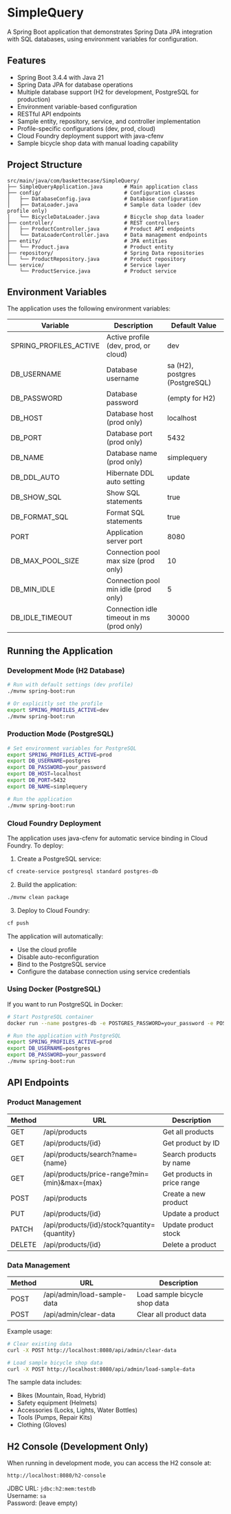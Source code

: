 # SimpleQuery

A Spring Boot application that demonstrates Spring Data JPA integration with SQL databases, using environment variables for configuration.

## Features

- Spring Boot 3.4.4 with Java 21
- Spring Data JPA for database operations
- Multiple database support (H2 for development, PostgreSQL for production)
- Environment variable-based configuration
- RESTful API endpoints
- Sample entity, repository, service, and controller implementation
- Profile-specific configurations (dev, prod, cloud)
- Cloud Foundry deployment support with java-cfenv
- Sample bicycle shop data with manual loading capability

## Project Structure

```
src/main/java/com/baskettecase/SimpleQuery/
├── SimpleQueryApplication.java       # Main application class
├── config/                           # Configuration classes
│   ├── DatabaseConfig.java           # Database configuration
│   ├── DataLoader.java               # Sample data loader (dev profile only)
│   └── BicycleDataLoader.java        # Bicycle shop data loader
├── controller/                       # REST controllers
│   ├── ProductController.java        # Product API endpoints
│   └── DataLoaderController.java     # Data management endpoints
├── entity/                           # JPA entities
│   └── Product.java                  # Product entity
├── repository/                       # Spring Data repositories
│   └── ProductRepository.java        # Product repository
└── service/                          # Service layer
    └── ProductService.java           # Product service
```

## Environment Variables

The application uses the following environment variables:

| Variable | Description | Default Value |
|----------|-------------|---------------|
| SPRING_PROFILES_ACTIVE | Active profile (dev, prod, or cloud) | dev |
| DB_USERNAME | Database username | sa (H2), postgres (PostgreSQL) |
| DB_PASSWORD | Database password | (empty for H2) |
| DB_HOST | Database host (prod only) | localhost |
| DB_PORT | Database port (prod only) | 5432 |
| DB_NAME | Database name (prod only) | simplequery |
| DB_DDL_AUTO | Hibernate DDL auto setting | update |
| DB_SHOW_SQL | Show SQL statements | true |
| DB_FORMAT_SQL | Format SQL statements | true |
| PORT | Application server port | 8080 |
| DB_MAX_POOL_SIZE | Connection pool max size (prod only) | 10 |
| DB_MIN_IDLE | Connection pool min idle (prod only) | 5 |
| DB_IDLE_TIMEOUT | Connection idle timeout in ms (prod only) | 30000 |

## Running the Application

### Development Mode (H2 Database)

```bash
# Run with default settings (dev profile)
./mvnw spring-boot:run

# Or explicitly set the profile
export SPRING_PROFILES_ACTIVE=dev
./mvnw spring-boot:run
```

### Production Mode (PostgreSQL)

```bash
# Set environment variables for PostgreSQL
export SPRING_PROFILES_ACTIVE=prod
export DB_USERNAME=postgres
export DB_PASSWORD=your_password
export DB_HOST=localhost
export DB_PORT=5432
export DB_NAME=simplequery

# Run the application
./mvnw spring-boot:run
```

### Cloud Foundry Deployment

The application uses java-cfenv for automatic service binding in Cloud Foundry. To deploy:

1. Create a PostgreSQL service:
```bash
cf create-service postgresql standard postgres-db
```

2. Build the application:
```bash
./mvnw clean package
```

3. Deploy to Cloud Foundry:
```bash
cf push
```

The application will automatically:
- Use the cloud profile
- Disable auto-reconfiguration
- Bind to the PostgreSQL service
- Configure the database connection using service credentials

### Using Docker (PostgreSQL)

If you want to run PostgreSQL in Docker:

```bash
# Start PostgreSQL container
docker run --name postgres-db -e POSTGRES_PASSWORD=your_password -e POSTGRES_DB=simplequery -p 5432:5432 -d postgres

# Run the application with PostgreSQL
export SPRING_PROFILES_ACTIVE=prod
export DB_USERNAME=postgres
export DB_PASSWORD=your_password
./mvnw spring-boot:run
```

## API Endpoints

### Product Management

| Method | URL | Description |
|--------|-----|-------------|
| GET | /api/products | Get all products |
| GET | /api/products/{id} | Get product by ID |
| GET | /api/products/search?name={name} | Search products by name |
| GET | /api/products/price-range?min={min}&max={max} | Get products in price range |
| POST | /api/products | Create a new product |
| PUT | /api/products/{id} | Update a product |
| PATCH | /api/products/{id}/stock?quantity={quantity} | Update product stock |
| DELETE | /api/products/{id} | Delete a product |

### Data Management

| Method | URL | Description |
|--------|-----|-------------|
| POST | /api/admin/load-sample-data | Load sample bicycle shop data |
| POST | /api/admin/clear-data | Clear all product data |

Example usage:
```bash
# Clear existing data
curl -X POST http://localhost:8080/api/admin/clear-data

# Load sample bicycle shop data
curl -X POST http://localhost:8080/api/admin/load-sample-data
```

The sample data includes:
- Bikes (Mountain, Road, Hybrid)
- Safety equipment (Helmets)
- Accessories (Locks, Lights, Water Bottles)
- Tools (Pumps, Repair Kits)
- Clothing (Gloves)

## H2 Console (Development Only)

When running in development mode, you can access the H2 console at:

```
http://localhost:8080/h2-console
```

JDBC URL: `jdbc:h2:mem:testdb`  
Username: `sa`  
Password: (leave empty)
